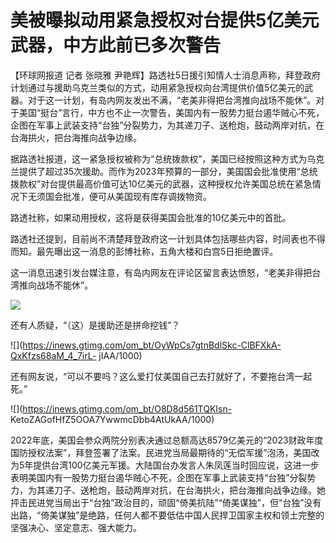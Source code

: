 # 美被曝拟动用紧急授权对台提供5亿美元武器，中方此前已多次警告

【环球网报道 记者 张晓雅
尹艳辉】路透社5日援引知情人士消息声称，拜登政府计划通过与援助乌克兰类似的方式，动用紧急授权向台湾提供价值5亿美元的武器。对于这一计划，有岛内网友发出不满，“老美非得把台湾推向战场不能休”。对于美国“挺台”言行，中方也不止一次警告，美国内有一股势力挺台遏华贼心不死，企图在军事上武装支持“台独”分裂势力，为其递刀子、送枪炮，鼓动两岸对抗，在台海拱火，把台海推向战争边缘。

据路透社报道，这一紧急授权被称为“总统拨款权”，美国已经按照这种方式为乌克兰提供了超过35次援助。而作为2023年预算的一部分，美国国会批准使用“总统拨款权”对台提供最高价值可达10亿美元的武器，这种授权允许美国总统在紧急情况下无须国会批准，便可从美国现有库存调拨物资。

路透社称，如果动用授权，这将是获得美国会批准的10亿美元中的首批。

路透社还提到，目前尚不清楚拜登政府这一计划具体包括哪些内容，时间表也不得而知。最先曝出这一消息的彭博社称，五角大楼和白宫5日拒绝置评。

这一消息迅速引发台媒注意，有岛内网友在评论区留言表达愤怒，“老美非得把台湾推向战场不能休”。

![](https://inews.gtimg.com/om_bt/OFFBA46vY9nNnREwy7wWRBHPv6dD3rWDAOi7SsUtI6xaEAA/1000)

还有人质疑，“（这）是援助还是拼命挖钱”？

![](https://inews.gtimg.com/om_bt/OyWpCs7gtnBdlSkc-ClBFXkA-QxKfzs68aM_4_7irL-
jIAA/1000)

还有网友说，“可以不要吗？这么爱打仗美国自己去打就好了，不要拖台湾一起死。”

![](https://inews.gtimg.com/om_bt/O8D8d561TQKIsn-
KetoZAGofHfZ5OOA7YwwmcDbb4AtUkAA/1000)

2022年底，美国会参众两院分别表决通过总额高达8579亿美元的“2023财政年度国防授权法案”，拜登签署了法案。民进党当局最期待的“无偿军援”泡汤，美国改为5年提供台湾100亿美元军援。大陆国台办发言人朱凤莲当时回应说，这进一步表明美国内有一股势力挺台遏华贼心不死，企图在军事上武装支持“台独”分裂势力，为其递刀子、送枪炮，鼓动两岸对抗，在台海拱火，把台海推向战争边缘。她抨击民进党当局出于“台独”政治目的，顽固“倚美抗陆”“倚美谋独”，但“台独”没有出路，“倚美谋独”是绝路，任何人都不要低估中国人民捍卫国家主权和领土完整的坚强决心、坚定意志、强大能力。

